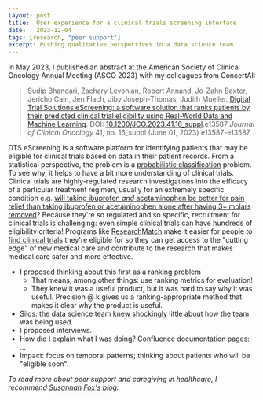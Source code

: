 ```yaml
---
layout: post
title:  User experience for a clinical trials screening interface
date:   2023-12-04
tags: [research, "peer support"]
excerpt: Pushing qualitative perspectives in a data science team
---
```


In May 2023, I published an abstract at the American Society of Clinical Oncology Annual Meeting (ASCO 2023) with my colleagues from ConcertAI:

>Sudip Bhandari, Zachary Levonian, Robert Annand, Jo-Zahn Baxter, Jericho Cain, Jen Flach, Jiby Joseph-Thomas, Judith Mueller.  [Digital Trial Solutions eScreening: a software solution that ranks patients by their predicted clinical trial eligibility using Real-World Data and Machine Learning](https://ascopubs.org/doi/abs/10.1200/JCO.2023.41.16_suppl.e13587). DOI: [10.1200/JCO.2023.41.16_suppl](https://dx.doi.org/10.1200/JCO.2023.41.16_suppl.e13587).e13587 _Journal of Clinical Oncology_ 41, no. 16_suppl (June 01, 2023) e13587-e13587.

DTS eScreening is a software platform for identifying patients that may be eligible for clinical trials based on data in their patient records.
From a statistical perspective, the problem is a [probabilistic classification](https://en.wikipedia.org/wiki/Probabilistic_classification) problem.
To see why, it helps to have a bit more understanding of clinical trials.
Clinical trials are highly-regulated research investigations into the efficacy of a particular treatment regimen, usually for an extremely specific condition e.g. [will taking ibuprofen _and_ acetaminophen be better for pain relief than taking ibuprofen or acetaminophen alone after having 3+ molars removed](https://clinicaltrials.gov/study/NCT02912650)?
Because they're so regulated and so specific, recruitment for clinical trials is challenging: even simple clinical trials can have hundreds of eligibility criteria!
Programs like [ResearchMatch](https://www.researchmatch.org/) make it easier for people to [find clinical trials](https://www.nih.gov/health-information/nih-clinical-research-trials-you/finding-clinical-trial) they're eligible for so they can get access to the "cutting edge" of new medical care and contribute to the research that makes medical care safer and more effective.

- I proposed thinking about this first as a ranking problem
   - That means, among other things: use ranking metrics for evaluation!
   - They knew it was a useful product, but it was hard to say why it was useful. Precision @ k gives us a ranking-appropriate method that makes it clear why the product is useful.
- Silos: the data science team knew shockingly little about how the team was being used.
 - I proposed interviews.
- How did I explain what I was doing? Confluence documentation pages: ...
- Impact: focus on temporal patterns; thinking about patients who will be "eligible soon".

_To read more about peer support and caregiving in healthcare, I recommend [Susannah Fox's blog](https://susannahfox.com/greatest-hits/)._